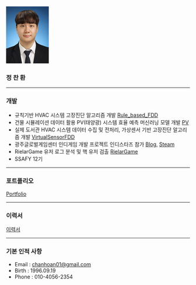 ![poster](https://github.com/chanhoan/chanhoan_Github/blob/main/증명사진.png)
### 정 찬 환
***
### 개발
- 규칙기반 HVAC 시스템 고장진단 알고리즘 개발 [Rule_based_FDD](https://github.com/chanhoan/chanhoan_Github/tree/main/Rule_Based_FDD)
- 건물 시뮬레이션 데이터 활용 PV(태양광) 시스템 효율 예측 머신러닝 모델 개발 [PV](https://github.com/chanhoan/chanhoan_Github/tree/main/PV)
- 실제 도서관 HVAC 시스템 데이터 수집 및 전처리, 가상센서 기반 고장진단 알고리즘 개발 [VirtualSensorFDD](https://github.com/chanhoan/chanhoan_Github/tree/main/VirtualSensorFDD)
- 광주글로벌게임센터 인디게임 개발 프로젝트 인디스타즈 참가 [Blog](https://blog.naver.com/chanhoan01/221373555386), [Steam](https://steamcommunity.com/app/955950)
- RielarGame 유저 로그 분석 및 핵 유저 검출 [RielarGame](https://github.com/chanhoan/chanhoan_Github/tree/main/RielarGame)
- SSAFY 12기
*** 
### 포트폴리오
[Portfolio]((https://diamond-armadillo-65d.notion.site/8150331ce74e4f72812e8f51469ef64e?pvs=4))
***
### 이력서
[이력서](https://github.com/chanhoan/chanhoan_Github/blob/main/%EC%9D%B4%EB%A0%A5%EC%84%9C.pdf)
***
### 기본 인적 사항
- Email : chanhoan01@gmail.com
- Birth : 1996.09.19
- Phone : 010-4056-2354
